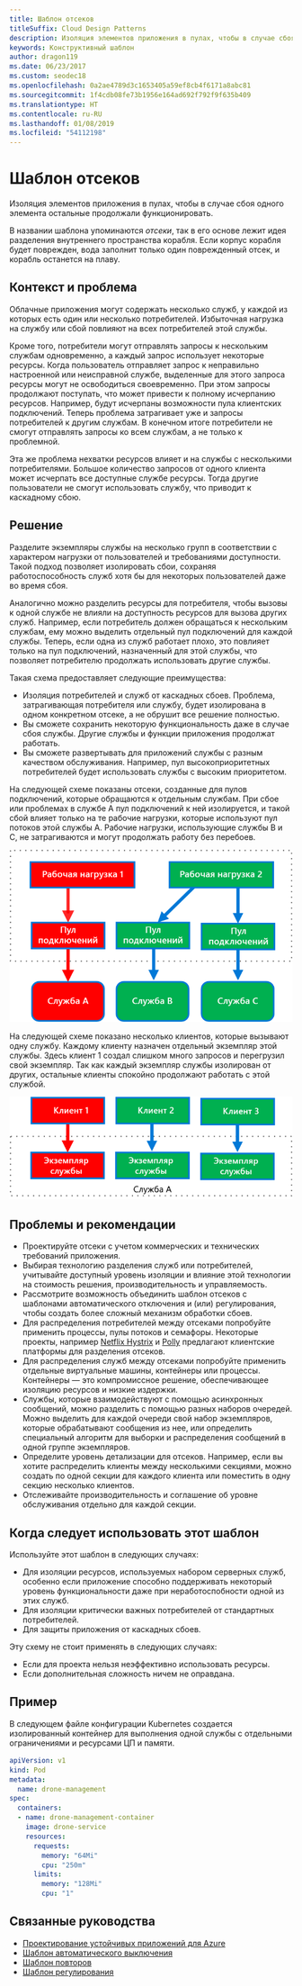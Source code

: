 ```yaml
---
title: Шаблон отсеков
titleSuffix: Cloud Design Patterns
description: Изоляция элементов приложения в пулах, чтобы в случае сбоя одного элемента остальные продолжали функционировать.
keywords: Конструктивный шаблон
author: dragon119
ms.date: 06/23/2017
ms.custom: seodec18
ms.openlocfilehash: 0a2ae4789d3c1653405a59ef8cb4f6171a8abc81
ms.sourcegitcommit: 1f4cdb08fe73b1956e164ad692f792f9f635b409
ms.translationtype: HT
ms.contentlocale: ru-RU
ms.lasthandoff: 01/08/2019
ms.locfileid: "54112198"
---
```

# <a name="bulkhead-pattern"></a>Шаблон отсеков

Изоляция элементов приложения в пулах, чтобы в случае сбоя одного элемента остальные продолжали функционировать.

В названии шаблона упоминаются *отсеки*, так в его основе лежит идея разделения внутреннего пространства корабля. Если корпус корабля будет поврежден, вода заполнит только один поврежденный отсек, и корабль останется на плаву.

## <a name="context-and-problem"></a>Контекст и проблема

Облачные приложения могут содержать несколько служб, у каждой из которых есть один или несколько потребителей. Избыточная нагрузка на службу или сбой повлияют на всех потребителей этой службы.

Кроме того, потребители могут отправлять запросы к нескольким службам одновременно, а каждый запрос использует некоторые ресурсы. Когда пользователь отправляет запрос к неправильно настроенной или неисправной службе, выделенные для этого запроса ресурсы могут не освободиться своевременно. При этом запросы продолжают поступать, что может привести к полному исчерпанию ресурсов. Например, будут исчерпаны возможности пула клиентских подключений. Теперь проблема затрагивает уже и запросы потребителей к другим службам. В конечном итоге потребители не смогут отправлять запросы ко всем службам, а не только к проблемной.

Эта же проблема нехватки ресурсов влияет и на службы с несколькими потребителями. Большое количество запросов от одного клиента может исчерпать все доступные службе ресурсы. Тогда другие пользователи не смогут использовать службу, что приводит к каскадному сбою.

## <a name="solution"></a>Решение

Разделите экземпляры службы на несколько групп в соответствии с характером нагрузки от пользователей и требованиями доступности. Такой подход позволяет изолировать сбои, сохраняя работоспособность служб хотя бы для некоторых пользователей даже во время сбоя.

Аналогично можно разделить ресурсы для потребителя, чтобы вызовы к одной службе не влияли на доступность ресурсов для вызова других служб. Например, если потребитель должен обращаться к нескольким службам, ему можно выделить отдельный пул подключений для каждой службы. Теперь, если одна из служб работает плохо, это повлияет только на пул подключений, назначенный для этой службы, что позволяет потребителю продолжать использовать другие службы.

Такая схема предоставляет следующие преимущества:

- Изоляция потребителей и служб от каскадных сбоев. Проблема, затрагивающая потребителя или службу, будет изолирована в одном конкретном отсеке, а не обрушит все решение полностью.
- Вы сможете сохранить некоторую функциональность даже в случае сбоя службы. Другие службы и функции приложения продолжат работать.
- Вы сможете развертывать для приложений службы с разным качеством обслуживания. Например, пул высокоприоритетных потребителей будет использовать службы с высоким приоритетом.

На следующей схеме показаны отсеки, созданные для пулов подключений, которые обращаются к отдельным службам. При сбое или проблемах в службе A пул подключений к ней изолируется, и такой сбой влияет только на те рабочие нагрузки, которые используют пул потоков этой службы A. Рабочие нагрузки, использующие службы B и C, не затрагиваются и могут продолжать работу без перебоев.

![Первая схема шаблона отсеков](./_images/bulkhead-1.png)

На следующей схеме показано несколько клиентов, которые вызывают одну службу. Каждому клиенту назначен отдельный экземпляр этой службы. Здесь клиент 1 создал слишком много запросов и перегрузил свой экземпляр. Так как каждый экземпляр службы изолирован от других, остальные клиенты спокойно продолжают работать с этой службой.

![Первая схема шаблона отсеков](./_images/bulkhead-2.png)

## <a name="issues-and-considerations"></a>Проблемы и рекомендации

- Проектируйте отсеки с учетом коммерческих и технических требований приложения.
- Выбирая технологию разделения служб или потребителей, учитывайте доступный уровень изоляции и влияние этой технологии на стоимость решения, производительность и управляемость.
- Рассмотрите возможность объединить шаблон отсеков с шаблонами автоматического отключения и (или) регулирования, чтобы создать более сложный механизм обработки сбоев.
- Для распределения потребителей между отсеками попробуйте применить процессы, пулы потоков и семафоры. Некоторые проекты, например [Netflix Hystrix][hystrix] и [Polly][polly] предлагают клиентские платформы для разделения отсеков.
- Для распределения служб между отсеками попробуйте применить отдельные виртуальные машины, контейнеры или процессы. Контейнеры — это компромиссное решение, обеспечивающее изоляцию ресурсов и низкие издержки.
- Службы, которые взаимодействуют с помощью асинхронных сообщений, можно разделить с помощью разных наборов очередей. Можно выделить для каждой очереди свой набор экземпляров, которые обрабатывают сообщения из нее, или определить специальный алгоритм для выборки и распределения сообщений в одной группе экземпляров.
- Определите уровень детализации для отсеков. Например, если вы хотите распределить клиенты между несколькими секциями, можно создать по одной секции для каждого клиента или поместить в одну секцию несколько клиентов.
- Отслеживайте производительность и соглашение об уровне обслуживания отдельно для каждой секции.

## <a name="when-to-use-this-pattern"></a>Когда следует использовать этот шаблон

Используйте этот шаблон в следующих случаях:

- Для изоляции ресурсов, используемых набором серверных служб, особенно если приложение способно поддерживать некоторый уровень функциональности даже при неработоспобности одной из этих служб.
- Для изоляции критически важных потребителей от стандартных потребителей.
- Для защиты приложения от каскадных сбоев.

Эту схему не стоит применять в следующих случаях:

- Если для проекта нельзя неэффективно использовать ресурсы.
- Если дополнительная сложность ничем не оправдана.

## <a name="example"></a>Пример

В следующем файле конфигурации Kubernetes создается изолированный контейнер для выполнения одной службы с отдельными ограничениями и ресурсами ЦП и памяти.

```yml
apiVersion: v1
kind: Pod
metadata:
  name: drone-management
spec:
  containers:
  - name: drone-management-container
    image: drone-service
    resources:
      requests:
        memory: "64Mi"
        cpu: "250m"
      limits:
        memory: "128Mi"
        cpu: "1"
```

## <a name="related-guidance"></a>Связанные руководства

- [Проектирование устойчивых приложений для Azure](../resiliency/index.md)
- [Шаблон автоматического выключения](./circuit-breaker.md)
- [Шаблон повторов](./retry.md)
- [Шаблон регулирования](./throttling.md)

<!-- links -->

[hystrix]: https://github.com/Netflix/Hystrix
[polly]: https://github.com/App-vNext/Polly

